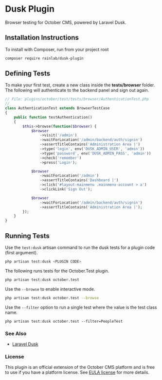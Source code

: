 # Dusk Plugin

Browser testing for October CMS, powered by Laravel Dusk.

## Installation Instructions

To install with Composer, run from your project root

```bash
composer require rainlab/dusk-plugin
```

## Defining Tests

To make your first test, create a new class inside the **tests/browser** folder. The following will authenticate to the backend panel and sign out again.

```php
// File: plugins/october/test/tests/browser/AuthenticationTest.php
//
class AuthenticationTest extends BrowserTestCase
{
    public function testAuthentication()
    {
        $this->browse(function($browser) {
            $browser
                ->visit('/admin')
                ->waitForLocation('/admin/backend/auth/signin')
                ->assertTitleContains('Administration Area |')
                ->type('login', env('DUSK_ADMIN_USER', 'admin'))
                ->type('password', env('DUSK_ADMIN_PASS', 'admin'))
                ->check('remember')
                ->press('Login');

            $browser
                ->waitForLocation('/admin')
                ->assertTitleContains('Dashboard |')
                ->click('#layout-mainmenu .mainmenu-account > a')
                ->clickLink('Sign Out');

            $browser
                ->waitForLocation('/admin/backend/auth/signin')
                ->assertTitleContains('Administration Area |');
        });
    }
}
```

## Running Tests

Use the `test:dusk` artisan command to run the dusk tests for a plugin code (first argument).

```bash
php artisan test:dusk <PLUGIN CODE>
```

The following runs tests for the October.Test plugin.

```bash
php artisan test:dusk october.test
```

Use the `--browse` to enable interactive mode.

```bash
php artisan test:dusk october.test --browse
```

Use the `--filter` option to run a single test where the value is the test class name.

```
php artisan test:dusk october.test --filter=PeopleTest
```

### See Also

- [Laravel Dusk](https://laravel.com/docs/9.x/dusk)

### License

This plugin is an official extension of the October CMS platform and is free to use if you have a platform license. See [EULA license](https://octobercms.com/eula) for more details.
